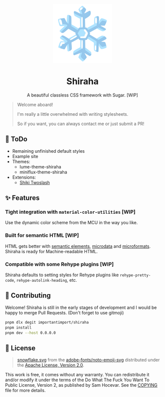 <div align="center">
<a href="https://github.com/importantimport/shiraha">
<img src="pages/public/snowflake.svg" alt="shiraha" width="192px" />
</a>
</div>
<h1 align="center">Shiraha</h1>
<p align="center">A beautiful classless CSS framework with Sugar. [WIP]</p>

> Welcome aboard!
>
> I'm really a little overwhelmed with writing stylesheets.
>
> So if you want, you can always contact me or just submit a PR!

## 📝 ToDo

- Remaining unfinished default styles
- Example site
- Themes:
  - lume-theme-shiraha
    <!-- - hexo-theme-shiraha
    - hugo-theme-shiraha
    - zola-theme-shiraha -->
  - miniflux-theme-shiraha
- Extensions:
  - [Shiki Twoslash](https://github.com/shikijs/twoslash)

## ✨ Features

### Tight integration with `material-color-utilities` [WIP]

Use the dynamic color scheme from the MCU in the way you like.

### Built for semantic HTML [WIP]

HTML gets better with [semantic elements](https://developer.mozilla.org/en-US/docs/Glossary/Semantics), [microdata](https://developer.mozilla.org/en-US/docs/Web/HTML/Microdata) and [microformats](https://developer.mozilla.org/en-US/docs/Web/HTML/microformats). Shiraha is ready for Machine-readable HTML.

### Compatible with some Rehype plugins [WIP]

Shiraha defaults to setting styles for Rehype plugins like `rehype-pretty-code`, `rehype-autolink-heading`, etc.

## 👥 Contributing

Welcome! Shiraha is still in the early stages of development and I would be happy to merge Pull Requests. (Don't forget to use gitmoji)

```bash
pnpm dlx degit importantimport/shiraha
pnpm install
pnpm dev --host 0.0.0.0
```

## 📄 License

> [snowflake.svg](pages/public/snowflake.svg) from the [adobe-fonts/noto-emoji-svg](https://github.com/adobe-fonts/noto-emoji-svg) distributed under the [Apache License, Version 2.0](https://github.com/adobe-fonts/noto-emoji-svg/blob/main/LICENSE).

This work is free, it comes without any warranty. You can redistribute it and/or modify it under the
terms of the Do What The Fuck You Want To Public License, Version 2,
as published by Sam Hocevar. See the [COPYING](COPYING) file for more details.
